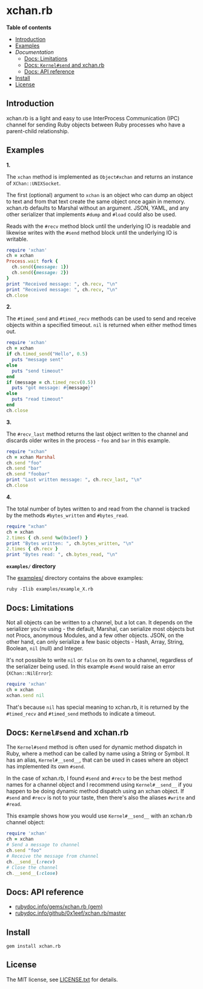 # xchan.rb

**Table of contents**

* <a href="#introduction">Introduction</a>
* <a href="#examples">Examples</a>
* *Documentation*
  * <a href='#limitations'>Docs: Limitations</a>
  * <a href='#kernelsend-xchan'>Docs: `Kernel#send` and xchan.rb</a>
  * <a href="#documentation">Docs: API reference</a>
* <a href="#install">Install</a>
* <a href="#license">License</a>

## <a id="introduction">Introduction</a>

xchan.rb is a light and easy to use InterProcess Communication (IPC) channel for 
sending Ruby objects between Ruby processes who have a parent-child relationship.

## <a id="examples">Examples</a>

**1.**

The `xchan` method is implemented as `Object#xchan` and returns an instance of 
`XChan::UNIXSocket`.

The first (optional) argument to `xchan` is an object who can dump an object
to text and from that text create the same object once again in memory. xchan.rb
defaults to Marshal without an argument. JSON, YAML, and any other serializer that 
implements `#dump` and `#load` could also be used.

Reads with the `#recv` method block until the underlying IO is readable and likewise 
writes with the `#send` method block until the underlying IO is writable.

```ruby
require 'xchan'
ch = xchan
Process.wait fork {
  ch.send({message: 1})
  ch.send({message: 2})
}
print "Received message: ", ch.recv, "\n"
print "Received message: ", ch.recv, "\n"
ch.close
```

**2.**

The `#timed_send` and `#timed_recv` methods can be used to send and receive
objects within a specified timeout. `nil` is returned when either method times out.

```ruby
require 'xchan'
ch = xchan
if ch.timed_send("Hello", 0.5)
  puts "message sent"
else
  puts "send timeout"
end
if (message = ch.timed_recv(0.5))
  puts "got message: #{message}"
else
  puts "read timeout"
end
ch.close
```

**3.**

The `#recv_last` method returns the last object written to the channel and 
discards older writes in the process - `foo` and `bar` in this example.

```ruby
require "xchan"
ch = xchan Marshal
ch.send "foo"
ch.send "bar"
ch.send "foobar"
print "Last written message: ", ch.recv_last, "\n"
ch.close
```

**4.**

The total number of bytes written to and read from the channel is tracked by 
the methods `#bytes_written` and `#bytes_read`.

```ruby
require "xchan"
ch = xchan
2.times { ch.send %w(0x1eef) }
print "Bytes written: ", ch.bytes_written, "\n"
2.times { ch.recv }
print "Bytes read: ", ch.bytes_read, "\n"
```

**`examples/` directory**

The [examples/](examples/) directory contains the above examples:

    ruby -Ilib examples/example_X.rb

## <a id='limitations'>Docs: Limitations </a>

Not all objects can be written to a channel, but a lot can. It depends on the serializer
you're using - the default, Marshal, can serialize most objects but not Procs, anonymous Modules, 
and a few other objects. JSON, on the other hand, can only serialize a few basic objects - Hash, 
Array, String, Boolean, `nil` (null) and Integer. 

It's not possible to write `nil` or `false` on its own to a channel, regardless of the 
serializer being used. In this example `#send` would raise an error (`XChan::NilError`):

```ruby
require 'xchan'
ch = xchan
xchan.send nil
```

That's because `nil` has special meaning to xchan.rb, it is returned by the `#timed_recv` 
and `#timed_send` methods to indicate a timeout.

## <a id='kernelsend-xchan'>Docs: `Kernel#send` and xchan.rb</a>

The `Kernel#send` method is often used for dynamic method dispatch in Ruby, where
a method can be called by name using a String or Symbol. It has an alias, `Kernel#__send__`,
that can be used in cases where an object has implemented its own `#send`.

In the case of xchan.rb, I found `#send` and `#recv` to be the best method names
for a channel object and I recommend using `Kernel#__send__` if you happen to be 
doing dynamic method dispatch using an xchan object. If `#send` and `#recv` is not 
to your taste, then there's also the aliases `#write` and `#read`.

This example shows how you would use `Kernel#__send__` with an xchan.rb channel object:

```ruby
require 'xchan'
ch = xchan
# Send a message to channel
ch.send "foo"
# Receive the message from channel
ch.__send__(:recv)
# Close the channel
ch.__send__(:close)
``` 

## <a id="documentation">Docs: API reference</a>

* [rubydoc.info/gems/xchan.rb (gem)](https://rubydoc.info/gems/xchan.rb)
* [rubydoc.info/github/0x1eef/xchan.rb/master](https://rubydoc.info/github/0x1eef/xchan.rb/master)

## <a id="install">Install</a>

    gem install xchan.rb

## <a id="license"> License </a>

The MIT license, see [LICENSE.txt](./LICENSE.txt) for details.
